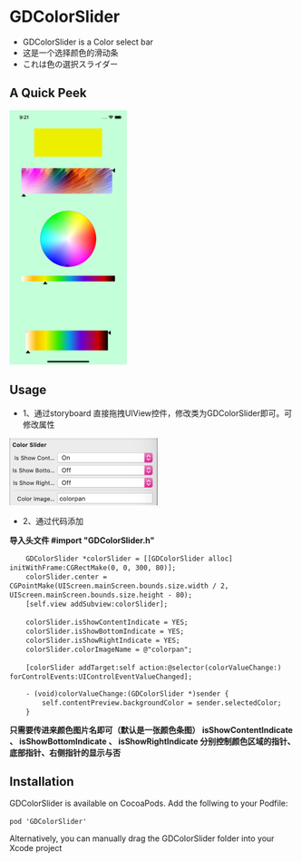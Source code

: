 # GDColorSlider
* GDColorSlider is a Color select bar
* 这是一个选择颜色的滑动条
* これは色の選択スライダー

## A Quick Peek

<img src="https://github.com/jojojoe/GDColorSlider/blob/master/r_demo_2.png"  height="448" width="207">
<!--![screenshot](https://github.com/jojojoe/GDColorSlider/blob/master/r_demo_2.png)-->

<!--<iframe height=400 width=300 src="https://github.com/jojojoe/GDColorSlider/blob/master/r_demo_1.gif">-->

## Usage

* 1、通过storyboard 直接拖拽UIView控件，修改类为GDColorSlider即可。可修改属性

<img src="https://github.com/jojojoe/GDColorSlider/blob/master/r_demo_3.png"  height="119" width="261">


* 2、通过代码添加

**导入头文件 #import "GDColorSlider.h"**

```obj-c
    GDColorSlider *colorSlider = [[GDColorSlider alloc] initWithFrame:CGRectMake(0, 0, 300, 80)];
    colorSlider.center = CGPointMake(UIScreen.mainScreen.bounds.size.width / 2, UIScreen.mainScreen.bounds.size.height - 80);
    [self.view addSubview:colorSlider];
    
    colorSlider.isShowContentIndicate = YES;
    colorSlider.isShowBottomIndicate = YES;
    colorSlider.isShowRightIndicate = YES;
    colorSlider.colorImageName = @"colorpan";
    
    [colorSlider addTarget:self action:@selector(colorValueChange:) forControlEvents:UIControlEventValueChanged];
```

```obj-c
	- (void)colorValueChange:(GDColorSlider *)sender {
	    self.contentPreview.backgroundColor = sender.selectedColor;
	}
```


**只需要传进来颜色图片名即可（默认是一张颜色条图）** 
**isShowContentIndicate 、 isShowBottomIndicate 、 isShowRightIndicate 分别控制颜色区域的指针、底部指针、右侧指针的显示与否**

## Installation
GDColorSlider is available on CocoaPods. Add the follwing to your Podfile:

`pod 'GDColorSlider'`

Alternatively, you can manually drag the GDColorSlider folder into your Xcode project


